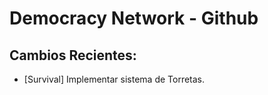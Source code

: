 # Democracy Network - Github

## Cambios Recientes:
 - [Survival] Implementar sistema de Torretas. 

